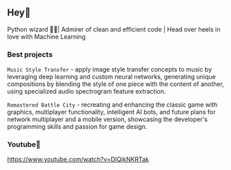 ## Hey🤟

Python wizard 🧙‍♂️| Admirer of clean and efficient code | Head over heels in love with Machine Learning  


### Best projects

`Music Style Transfer` - apply image style transfer concepts to music by leveraging deep learning and custom neural networks, generating unique compositions by blending the style of one piece with the content of another, using specialized audio spectrogram feature extraction.
      
      
`Remastered Battle City` - recreating and enhancing the classic game with graphics, multiplayer functionality, intelligent AI bots, and future plans for network multiplayer and a mobile version, showcasing the developer's programming skills and passion for game design.

### Youtube🤪
https://www.youtube.com/watch?v=DIQjkNKRTak 
